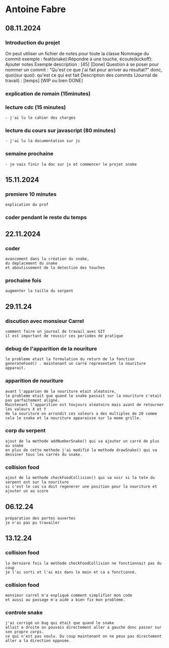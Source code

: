 # Antoine Fabre 
## 08.11.2024
### Introduction du projet
On peut utiliser un fichier de notes pour toute la classe
Nommage du commit exemple : feat(snake):Répondre à une touche, écoute(kickoff): Ajouter notes
Exemple description : [45] [Done]
Question à se poser pour nommer un commit : "Qu'est ce que j'ai fait pour arriver au résultat?" donc, quoi(sur quoi): qu'est ce qui est fait
Description des commits (Journal de travail) : [temps] [WIP ou bien DONE]

### explication de romain (15minutes)

### lecture cdc (15 minutes)
    - j'ai lu le cahier des charges

### lecture du cours sur javascript (80 minutes)
    - j'ai lu la documentation sur js

### semaine prochaine
    - je vais finir la doc sur js et commencer le projet snake

## 15.11.2024
### premiere 10 minutes
    explication du prof

### coder pendant le reste du temps

## 22.11.2024
### coder
    avancement dans la création du snake,
    du deplacement du snake
    et aboutissement de la detection des touches
### prochaine fois
    augmenter la taille du serpent

## 29.11.24 

### discution avec monsieur Carrel
    comment faire un journal de travail avec GIT
    il est important de reussir ces periodes de pratique

### debug de l'apparition de la nouriture
    le probleme etait la formulation du return de la fonction 
    generateFood() . maintenant un carré representant la nouriture apparait.

### apparition de nouriture
    avant l'apparion de la nouriture etait aléatoire,
    le probleme etait que quand le snake passait sur la nouriture c'etait 
    pas parfaitement aligné.
    Maintenant l'apparition est toujours aléatoire mais avant de retourner les valeurs X et Y 
    de la nouriture on arrondit ces valeurs a des multiples de 20 comme cela le snake et la nouriture apparaisse sur la meme grille.

### corp du serpent
    ajout de la methode addNumberSnake() qui va ajouter un carré de plus au snake 
    en plus de cette methode j'ai modifié la methode drawSnake() qui va dessiner tous les carrés du snake. 

### collision food
    ajout de la methode checkFoodCollision() qui va voir si la tete du serpent est sur la nouriture 
    si c'est le cas ca doit regenerer une position pour la nouriture et ajouter un au score

## 06.12.24
    préparation des portes ouvertes
    je n'ai pas pu travailer
## 13.12.24

### collision food 
    la derniere fois la methode checkFoodCollision ne fonctionnait pas du coup 
    je l'ai sorti et l'ai mis dans le main et ca a fonctionné.

### collision food 
    monsieur carrel m'a expliqué comment simplifier mon code 
    et aussi au passage m'a aidé a bien fix mon problème.

### controle snake
    j'ai corrigé un bug qui était que quand le snake 
    allait a droite on pouvais directement aller a gauche donc passer sur son propre corps.
    ce qui n'est pas voulu. Du coup maintenant on ne peux pas directement aller a la direction opposée.
